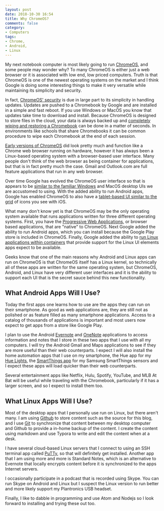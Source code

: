 ```yaml
---
layout: post
date: 2018-10-30 16:54
title: Why ChromeOS?
comments: false
category:
- Computers
tags:
- Chrome,
- Android,
- Linux
---
```

My next notebook computer is most likely going to run [ChromeOS](https://en.m.wikipedia.org/wiki/Chrome_OS), and some people may wonder why? To many ChromeOS is either just a web browser or it is associated with low end, low priced computers. Truth is that ChromeOS is one of the newest operating systems on the market and I think Google is doing some interesting things to make it very versatile while maintaining its simplicity and security. 

In fact, [ChromeOS' security](https://www.cnet.com/news/how-google-chromebooks-became-the-go-to-laptop-for-security-experts/) is due in large part to its simplicity in handling updates. Updates are pushed to a Chromebook by Google and are installed in a simple and fast reboot. If you use Windows or MacOS you know that updates take time to download and install. Because ChromeOS is designed to store files in the cloud, your data is always backed up and [completely wiping and restoring a Chromebook](https://support.google.com/chromebook/answer/183084?hl=en) can be done in a matter of seconds. In environments like schools that share Chromebooks it can be common procedure to wipe each Chromebook at the end of each session. 

[Early versions of ChromeOS](http://techpp.com/2009/11/20/google-chrome-os-exclusive-screenshots-video/) did look pretty much and function like a Chrome web browser running on hardware, however it has always been a Linux-based operating system with a browser-based user interface. Many people don't think of the web browser as being container for applications, but that is in fact pretty much the case. Gmail and Outlook.com are full feature applications that run in any web browser.

Over time Google has evolved the ChromeOS user interface so that is appears to be [similar to the familiar Windows](https://www.wikihow.com/images/thumb/8/82/Screenshot-on-Google-Chromebook-Step-1-Version-3.jpg/aid6500925-v4-728px-Screenshot-on-Google-Chromebook-Step-1-Version-3.jpg) and MacOS desktop UIs we are accustomed to using. With the added ability to run Android apps, Google has enabled ChromeOS to also have a [tablet-based UI similar to the grid](http://assets.sbnation.com/assets/1143810/screenshot-20120528-193953-555px.jpg) of icons you see with iOS. 

What many don't know yet is that ChromeOS may be the only operating system available that runs applications written for three different operating systems. First, you have the [Progressive Web Applications](https://developers.google.com/web/progressive-web-apps/), or browser based applications, that are "native" to ChromeOS. Next Google added the ability to run Android apps, which you can install because the Google Play store is included in ChromeOS. Finally, Google added the ability to [run Linux applications within containers](https://www.aboutchromebooks.com/tag/project-crostini/) that provide support for the Linux UI elements apps expect to be available. 

Geeks know that one of the main reasons why Android and Linux apps can run on ChromeOS is that ChromeOS itself has a Linux kernel, so technically all of these apps are written for the same operating system, but ChromeOS, Android, and Linux have very different user interfaces and it is the ability to support each UI that is the secret sauce behind this new functionality. 

## What Android Apps Will I Use? 

Today the first apps one learns how to use are the apps they can run on their smartphone. As good as web applications are, they are still not as polished or as feature filled as many smartphone applications. Access to a catalog of thousands of applications is important and most users now expect to get apps from a store like Google Play. 

I plan to use the Android [Evernote](https://play.google.com/store/apps/details?id=com.evernote&hl=en) and [OneNote](https://play.google.com/store/apps/details?id=com.microsoft.office.onenote&hl=en) applications to access information and notes that I store in these two apps that I use with all my computers. I will try the Android Gmail and Maps applications to see if they are more useful than their web counterparts. I expect I will also install the home automation apps that I use on my smartphone, the Hue app for my [Hue Lights](https://play.google.com/store/apps/details?id=com.philips.lighting.hue2&hl=en), the [SmartThings app](https://play.google.com/store/apps/details?id=com.samsung.android.oneconnect&hl=en) for my Samsung SmartThings sensors and I expect these apps will load quicker than their web counterparts. 

Several entertainment apps like Netflix, Hulu, Spotify, YouTube, and MLB At Bat will be useful while traveling with the Chromebook, particularly if it has a larger screen, and so I expect to install them too. 

## What Linux Apps Will I Use? 

Most of the desktop apps that I personally use run on Linux, but there aren't many. I am using [Github](https://github.com/) to store content such as the source for this blog, and I use [Git](https://git-scm.com/) to synchronize that content between my desktop computer and Github to provide a in-home backup of the content. I create the content using markdown and use Typora to write and edit the content when at a desk. 

I have several cloud-based Linux servers that I connect to using an SSH terminal app called [PuTTy](https://www.putty.org/), so that will definitely get installed. Another app that I am using more and more is Standard Notes, which is an alternative to Evernote that locally encrypts content before it is synchronized to the apps Internet servers.

I occasionally participate in a podcast that is recorded using Skype. You can run Skype on Android and Linux but I suspect the Linux version to run better and more likely support my Plantronics USB headset.

Finally, I like to dabble in programming and use Atom and Nodejs so I look forward to installing and trying these out too.